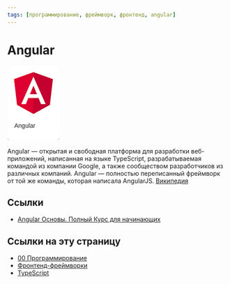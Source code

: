 ```yaml
---
tags: [программирование, фреймворк, фронтенд, angular]
---
```

# Angular

![](../assets/Angular.png)

Angular — открытая и свободная платформа для разработки веб-приложений, написанная на языке TypeScript, разрабатываемая командой из компании Google, а также сообществом разработчиков из различных компаний. Angular — полностью переписанный фреймворк от той же команды, которая написала AngularJS. [Википедия](https://ru.wikipedia.org/wiki/Angular_(%D1%84%D1%80%D0%B5%D0%B9%D0%BC%D0%B2%D0%BE%D1%80%D0%BA))

## Ссылки

* [Angular Основы. Полный Курс для начинающих](https://youtu.be/Rf54BH35yrY)

## Ссылки на эту страницу

* [00 Программирование](00%20%D0%9F%D1%80%D0%BE%D0%B3%D1%80%D0%B0%D0%BC%D0%BC%D0%B8%D1%80%D0%BE%D0%B2%D0%B0%D0%BD%D0%B8%D0%B5.md)
* [Фронтенд-фреймворки](%D0%A4%D1%80%D0%BE%D0%BD%D1%82%D0%B5%D0%BD%D0%B4-%D1%84%D1%80%D0%B5%D0%B9%D0%BC%D0%B2%D0%BE%D1%80%D0%BA%D0%B8.md)
* [TypeScript](TypeScript.md)
